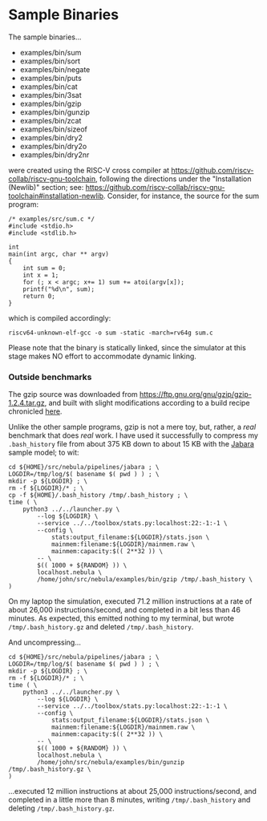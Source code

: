 # Sample Binaries

The sample binaries...

* examples/bin/sum
* examples/bin/sort
* examples/bin/negate
* examples/bin/puts
* examples/bin/cat
* examples/bin/3sat
* examples/bin/gzip
* examples/bin/gunzip
* examples/bin/zcat
* examples/bin/sizeof
* examples/bin/dry2
* examples/bin/dry2o
* examples/bin/dry2nr

were created using the RISC-V
cross compiler at https://github.com/riscv-collab/riscv-gnu-toolchain,
following the directions under the "Installation (Newlib)" section; see:
https://github.com/riscv-collab/riscv-gnu-toolchain#installation-newlib.
Consider, for instance, the source for the sum program:

    /* examples/src/sum.c */
    #include <stdio.h>
    #include <stdlib.h>

    int
    main(int argc, char ** argv)
    {
        int sum = 0;
        int x = 1;
        for (; x < argc; x+= 1) sum += atoi(argv[x]);
        printf("%d\n", sum);
        return 0;
    }

which is compiled accordingly:

    riscv64-unknown-elf-gcc -o sum -static -march=rv64g sum.c

Please note that the binary is statically linked, since the simulator at
this stage makes NO effort to accommodate dynamic linking.

### Outside benchmarks

The gzip source was downloaded from
https://ftp.gnu.org/gnu/gzip/gzip-1.2.4.tar.gz, and built with
slight modifications according to a build recipe chronicled
[here](../examples/src/gzip-1.2.4/NEBULA).

Unlike the other sample programs, gzip is not a mere toy, but,
rather, a *real* benchmark that does *real* work. I have used it successfully
to compress my `.bash_history` file from about 375 KB down to about 15 KB
with the [Jabara](../pipelines/jabara/README.md) sample model; to wit:

    cd ${HOME}/src/nebula/pipelines/jabara ; \
    LOGDIR=/tmp/log/$( basename $( pwd ) ) ; \
    mkdir -p ${LOGDIR} ; \
    rm -f ${LOGDIR}/* ; \
    cp -f ${HOME}/.bash_history /tmp/.bash_history ; \
    time ( \
        python3 ../../launcher.py \
            --log ${LOGDIR} \
            --service ../../toolbox/stats.py:localhost:22:-1:-1 \
            --config \
                stats:output_filename:${LOGDIR}/stats.json \
                mainmem:filename:${LOGDIR}/mainmem.raw \
                mainmem:capacity:$(( 2**32 )) \
            -- \
            $(( 1000 + ${RANDOM} )) \
            localhost.nebula \
            /home/john/src/nebula/examples/bin/gzip /tmp/.bash_history \
    )

On my laptop the simulation, executed 71.2 million instructions at a
rate of about 26,000 instructions/second, and completed in a bit less than
46 minutes. As expected, this emitted nothing to my terminal, but wrote
`/tmp/.bash_history.gz` and deleted `/tmp/.bash_history`.

And uncompressing...

    cd ${HOME}/src/nebula/pipelines/jabara ; \
    LOGDIR=/tmp/log/$( basename $( pwd ) ) ; \
    mkdir -p ${LOGDIR} ; \
    rm -f ${LOGDIR}/* ; \
    time ( \
        python3 ../../launcher.py \
            --log ${LOGDIR} \
            --service ../../toolbox/stats.py:localhost:22:-1:-1 \
            --config \
                stats:output_filename:${LOGDIR}/stats.json \
                mainmem:filename:${LOGDIR}/mainmem.raw \
                mainmem:capacity:$(( 2**32 )) \
            -- \
            $(( 1000 + ${RANDOM} )) \
            localhost.nebula \
            /home/john/src/nebula/examples/bin/gunzip /tmp/.bash_history.gz \
    )

...executed 12 million instructions at about 25,000 instructions/second,
and completed in a little more than 8 minutes, writing `/tmp/.bash_history` and
deleting `/tmp/.bash_history.gz`.